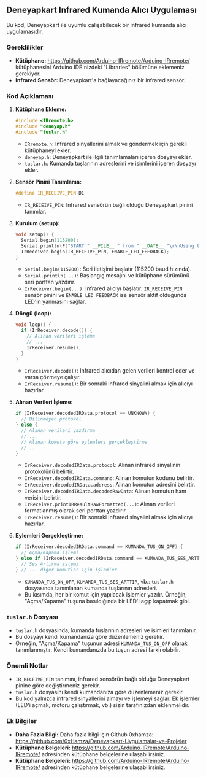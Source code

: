 ## Deneyapkart Infrared Kumanda Alıcı Uygulaması

Bu kod, Deneyapkart ile uyumlu çalışabilecek bir infrared kumanda alıcı uygulamasıdır.

### Gereklilikler

* **Kütüphane:** https://github.com/Arduino-IRremote/Arduino-IRremote/ kütüphanesini Arduino IDE'nizdeki "Libraries" bölümüne eklemeniz gerekiyor.
* **Infrared Sensör:** Deneyapkart'a bağlayacağınız bir infrared sensör.

### Kod Açıklaması

1. **Kütüphane Ekleme:**
   ```cpp
   #include <IRremote.h>
   #include "deneyap.h"
   #include "tuslar.h"
   ```
   * `IRremote.h`: Infrared sinyallerini almak ve göndermek için gerekli kütüphaneyi ekler.
   * `deneyap.h`: Deneyapkart ile ilgili tanımlamaları içeren dosyayı ekler.
   * `tuslar.h`: Kumanda tuşlarının adreslerini ve isimlerini içeren dosyayı ekler.

2. **Sensör Pinini Tanımlama:**
   ```cpp
   #define IR_RECEIVE_PIN D1
   ```
   * `IR_RECEIVE_PIN`: Infrared sensörün bağlı olduğu Deneyapkart pinini tanımlar.

3. **Kurulum (setup):**
   ```cpp
   void setup() {
     Serial.begin(115200);
     Serial.println(F("START " __FILE__ " from " __DATE__ "\r\nUsing library version " VERSION_IRREMOTE));
     IrReceiver.begin(IR_RECEIVE_PIN, ENABLE_LED_FEEDBACK);
   }
   ```
   * `Serial.begin(115200)`: Seri iletişimi başlatır (115200 baud hızında).
   * `Serial.println(...)`: Başlangıç mesajını ve kütüphane sürümünü seri porttan yazdırır.
   * `IrReceiver.begin(...)`: Infrared alıcıyı başlatır. `IR_RECEIVE_PIN` sensör pinini ve `ENABLE_LED_FEEDBACK` ise sensör aktif olduğunda LED'in yanmasını sağlar.

4. **Döngü (loop):**
   ```cpp
   void loop() {
     if (IrReceiver.decode()) {
       // Alınan verileri işleme
       // ...
       IrReceiver.resume();
     }
   }
   ```
   * `IrReceiver.decode()`: Infrared alıcıdan gelen verileri kontrol eder ve varsa çözmeye çalışır.
   * `IrReceiver.resume()`: Bir sonraki infrared sinyalini almak için alıcıyı hazırlar.

5. **Alınan Verileri İşleme:**
   ```cpp
   if (IrReceiver.decodedIRData.protocol == UNKNOWN) {
     // Bilinmeyen protokol
   } else {
     // Alınan verileri yazdırma
     // ...
     // Alınan komuta göre eylemleri gerçekleştirme
     // ...
   }
   ```
   * `IrReceiver.decodedIRData.protocol`: Alınan infrared sinyalinin protokolünü belirtir.
   * `IrReceiver.decodedIRData.command`: Alınan komutun kodunu belirtir.
   * `IrReceiver.decodedIRData.address`: Alınan komutun adresini belirtir.
   * `IrReceiver.decodedIRData.decodedRawData`: Alınan komutun ham verisini belirtir.
   * `IrReceiver.printIRResultRawFormatted(...)`: Alınan verileri formatlanmış olarak seri porttan yazdırır.
   * `IrReceiver.resume()`: Bir sonraki infrared sinyalini almak için alıcıyı hazırlar.

6. **Eylemleri Gerçekleştirme:**
   ```cpp
   if (IrReceiver.decodedIRData.command == KUMANDA_TUS_ON_OFF) {
     // Açma/Kapama işlemi
   } else if (IrReceiver.decodedIRData.command == KUMANDA_TUS_SES_ARTTIR) {
     // Ses Artırma işlemi
   } // ... diğer komutlar için işlemler
   ```
   * `KUMANDA_TUS_ON_OFF`, `KUMANDA_TUS_SES_ARTTIR`, vb.: `tuslar.h` dosyasında tanımlanan kumanda tuşlarının adresleri.
   * Bu kısımda, her bir komut için yapılacak işlemler yazılır. Örneğin, "Açma/Kapama" tuşuna basıldığında bir LED'i açıp kapatmak gibi.

### `tuslar.h` Dosyası

* `tuslar.h` dosyasında, kumanda tuşlarının adresleri ve isimleri tanımlanır.
* Bu dosyayı kendi kumandanıza göre düzenlemeniz gerekir.
* Örneğin, "Açma/Kapama" tuşunun adresi `KUMANDA_TUS_ON_OFF` olarak tanımlanmıştır. Kendi kumandanızda bu tuşun adresi farklı olabilir.

### Önemli Notlar

* `IR_RECEIVE_PIN` tanımını, infrared sensörün bağlı olduğu Deneyapkart pinine göre değiştirmeniz gerekir.
* `tuslar.h` dosyasını kendi kumandanıza göre düzenlemeniz gerekir.
* Bu kod yalnızca infrared sinyallerini almayı ve işlemeyi sağlar. Ek işlemler (LED'i açmak, motoru çalıştırmak, vb.) sizin tarafınızdan eklenmelidir.

### Ek Bilgiler

* **Daha Fazla Bilgi:** Daha fazla bilgi için Github 0xhamza: https://github.com/0xHamza/Deneyapkart-Uygulamalar-ve-Projeler
* **Kütüphane Belgeleri:** https://github.com/Arduino-IRremote/Arduino-IRremote/ adresinden kütüphane belgelerine ulaşabilirsiniz.
* **Kütüphane Belgeleri:** https://github.com/Arduino-IRremote/Arduino-IRremote/ adresinden kütüphane belgelerine ulaşabilirsiniz.
